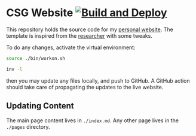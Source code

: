 # CSG Website [![Build and Deploy](https://github.com/csegarragonz/csg-web/actions/workflows/deploy.yml/badge.svg)](https://github.com/csegarragonz/csg-web/actions/workflows/deploy.yml)

This repository holds the source code for my [personal website](
https://carlossegarra.com). The template is inspired from the [researcher](
http://ankitsultana.com/researcher) with some tweaks.

To do any changes, activate the virtual environment:

```bash
source ./bin/workon.sh

inv -l
```

then you may update any files locally, and push to GitHub. A GitHub action
should take care of propagating the updates to the live website.

## Updating Content

The main page content lives in `./index.md`. Any other page lives in the
`./pages` directory.

